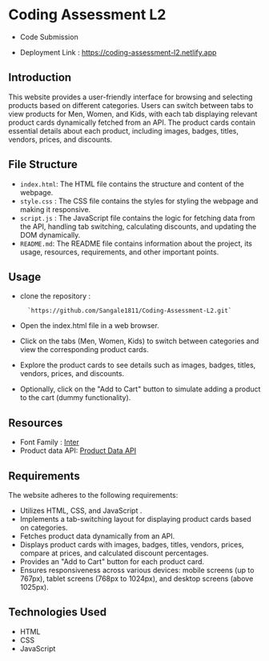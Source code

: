 # Coding Assessment L2 

- Code Submission
  
- Deployment Link : https://coding-assessment-l2.netlify.app

## Introduction

This website provides a user-friendly interface for browsing and selecting products based on different categories. Users can switch between tabs to view products for Men, Women, and Kids, with each tab displaying relevant product cards dynamically fetched from an API. The product cards contain essential details about each product, including images, badges, titles, vendors, prices, and discounts.

## File Structure

- `index.html`: The HTML file contains the structure and content of the webpage.
- `style.css` : The CSS file contains the styles for styling the webpage and making it responsive.
- `script.js` : The JavaScript file contains the logic for fetching data from the API, handling tab switching, calculating discounts, and updating the DOM dynamically.
- `README.md`: The README file contains information about the project, its usage, resources, requirements, and other important points.

## Usage

- clone the repository :
  
        `https://github.com/Sangale1811/Coding-Assessment-L2.git`
  
 - Open the index.html file in a web browser.
 - Click on the tabs (Men, Women, Kids) to switch between categories and view the corresponding product cards.
 - Explore the product cards to see details such as images, badges, titles, vendors, prices, and discounts.
 - Optionally, click on the "Add to Cart" button to simulate adding a product to the cart (dummy functionality). 

 ## Resources

  - Font Family : [Inter](https://fonts.google.com/specimen/Inter)
  - Product data API: [Product Data API](https://cdn.shopify.com/s/files/1/0564/3685/0790/files/multiProduct.json)

## Requirements

The website adheres to the following requirements:
- Utilizes HTML, CSS, and JavaScript .
- Implements a tab-switching layout for displaying product cards based on categories.
- Fetches product data dynamically from an API.
- Displays product cards with images, badges, titles, vendors, prices, compare at prices, and calculated discount percentages.
- Provides an "Add to Cart" button for each product card.
- Ensures responsiveness across various devices: mobile screens (up to 767px), tablet screens (768px to 1024px), and desktop screens (above 1025px).

## Technologies Used

- HTML
- CSS
- JavaScript




